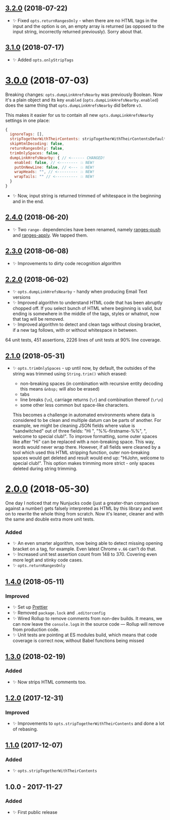 ## [3.2.0] (2018-07-22)

- ✨ Fixed `opts.returnRangesOnly` - when there are no HTML tags in the input and the option is on, an empty array is returned (as opposed to the input string, incorrectly returned previously). Sorry about that.

## [3.1.0] (2018-07-17)

- ✨ Added `opts.onlyStripTags`

# [3.0.0] (2018-07-03)

Breaking changes: `opts.dumpLinkHrefsNearby` was previously Boolean. Now it's a plain object and its key `enabled` (`opts.dumpLinkHrefsNearby.enabled`) does the same thing that `opts.dumpLinkHrefsNearby` did before `v3`.

This makes it easier for us to contain all new `opts.dumpLinkHrefsNearby` settings in one place:

```js
{
  ignoreTags: [],
  stripTogetherWithTheirContents: stripTogetherWithTheirContentsDefaults,
  skipHtmlDecoding: false,
  returnRangesOnly: false,
  trimOnlySpaces: false,
  dumpLinkHrefsNearby: { // <------ CHANGED!
    enabled: false, // <-------- 💥 NEW!
    putOnNewLine: false, // <--- 💥 NEW!
    wrapHeads: "", // <--------- 💥 NEW!
    wrapTails: "" // <---------- 💥 NEW!
  }
}
```

- ✨ Now, input string is returned trimmed of whitespace in the beginning and in the end.

## [2.4.0] (2018-06-20)

- ✨ Two `range-` dependencies have been renamed, namely [ranges-push](https://www.npmjs.com/package/ranges-push) and [ranges-apply](https://www.npmjs.com/package/ranges-apply). We tapped them.

## [2.3.0] (2018-06-08)

- ✨ Improvements to dirty code recognition algorithm

## [2.2.0] (2018-06-02)

- ✨ `opts.dumpLinkHrefsNearby` - handy when producing Email Text versions
- ✨ Improved algorithm to understand HTML code that has been abruptly chopped off. If you select bunch of HTML where beginning is valid, but ending is somewhere in the middle of the tags, styles or whatnot, now that tag will be removed.
- ✨ Improved algorithm to detect and clean tags without closing bracket, if a new tag follows, with or without whitespace in between.

64 unit tests, 451 assertions, 2226 lines of unit tests at 90% line coverage.

## [2.1.0] (2018-05-31)

- ✨ `opts.trimOnlySpaces` - up until now, by default, the outsides of the string was trimmed using `String.trim()` which erased:

  - non-breaking spaces (in combination with recursive entity decoding this means `&nbsp;` will also be erased)
  - tabs
  - line breaks (`\n`), carriage returns (`\r`) and combination thereof (`\r\n`)
  - some other less common but space-like characters.

  This becomes a challenge in automated environments where data is considered to be clean and multiple datum can be parts of another. For example, we might be cleaning JSON fields where value is "sandwitched" out of three fields: "Hi&nbsp;", "%%-firstname-%%", ", welcome to special club!". To improve formatting, some outer spaces like after "Hi" can be replaced with a non-breaking space. This way, words would never wrap there. However, if all fields were cleaned by a tool which used this HTML stripping function, outer non-breaking spaces would get deleted and result would end up: "HiJohn, welcome to special club!". This option makes trimming more strict - only spaces deleted during string trimming.

# [2.0.0] (2018-05-30)

One day I noticed that my Nunjucks code (just a greater-than comparison against a number) gets falsely interpreted as HTML by this library and went on to rewrite the whole thing from scratch. Now it's leaner, cleaner and with the same and double extra more unit tests.

### Added

- ✨ An even smarter algorithm, now being able to detect missing opening bracket on a tag, for example. Even latest Chrome `v.66` can't do that.
- ✨ Increased unit test assertion count from 148 to 370. Covering even more legit and stinky code cases.
- ✨ `opts.returnRangesOnly`

## [1.4.0] (2018-05-11)

### Improved

- ✨ Set up [Prettier](https://prettier.io)
- ✨ Removed `package.lock` and `.editorconfig`
- ✨ Wired Rollup to remove comments from non-dev builds. It means, we can now leave the `console.log`s in the source code — Rollup will remove from production code.
- ✨ Unit tests are pointing at ES modules build, which means that code coverage is correct now, without Babel functions being missed

## [1.3.0] (2018-02-19)

### Added

- ✨ Now strips HTML comments too.

## [1.2.0] (2017-12-31)

### Improved

- ✨ Improvements to `opts.stripTogetherWithTheirContents` and done a lot of rebasing.

## [1.1.0] (2017-12-07)

### Added

- ✨ `opts.stripTogetherWithTheirContents`

## 1.0.0 - 2017-11-27

### Added

- ✨ First public release

[1.1.0]: https://bitbucket.org/codsen/string-strip-html/branches/compare/v1.1.0%0Dv1.0.1#diff
[1.2.0]: https://bitbucket.org/codsen/string-strip-html/branches/compare/v1.2.0%0Dv1.1.0#diff
[1.3.0]: https://bitbucket.org/codsen/string-strip-html/branches/compare/v1.3.0%0Dv1.2.6#diff
[1.4.0]: https://bitbucket.org/codsen/string-strip-html/branches/compare/v1.4.0%0Dv1.3.2#diff
[2.0.0]: https://bitbucket.org/codsen/string-strip-html/branches/compare/v2.0.0%0Dv1.4.2#diff
[2.1.0]: https://bitbucket.org/codsen/string-strip-html/branches/compare/v2.1.0%0Dv2.0.0#diff
[2.2.0]: https://bitbucket.org/codsen/string-strip-html/branches/compare/v2.2.0%0Dv2.1.2#diff
[2.3.0]: https://bitbucket.org/codsen/string-strip-html/branches/compare/v2.3.0%0Dv2.2.2#diff
[2.4.0]: https://bitbucket.org/codsen/string-strip-html/branches/compare/v2.4.0%0Dv2.3.0#diff
[3.0.0]: https://bitbucket.org/codsen/string-strip-html/branches/compare/v3.0.0%0Dv2.4.1#diff
[3.1.0]: https://bitbucket.org/codsen/string-strip-html/branches/compare/v3.1.0%0Dv3.0.2#diff
[3.2.0]: https://bitbucket.org/codsen/string-strip-html/branches/compare/v3.2.0%0Dv3.1.0#diff
